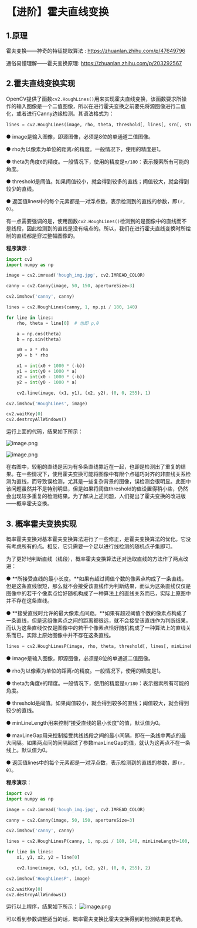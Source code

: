 # 【进阶】霍夫直线变换



## 1.原理



霍夫变换——神奇的特征提取算法 : https://zhuanlan.zhihu.com/p/47649796

通俗易懂理解——霍夫变换原理: https://zhuanlan.zhihu.com/p/203292567



## 2.霍夫直线变换实现



OpenCV提供了函数`cv2.HoughLines()`用来实现霍夫直线变换，该函数要求所操作的输入图像是一个二值图像，所以在进行霍夫变换之前要先将源图像进行二值化，或者进行Canny边缘检测。其语法格式为：

```PYTHON
lines = cv2.HoughLines(image, rho, theta, threshold[, lines[, srn[, stn[, min_theta[, max_theta]]]]])
```

● image是输入图像，即源图像，必须是8位的单通道二值图像。

● rho为以像素为单位的距离`r`的精度。一般情况下，使用的精度是1。

● theta为角度`θ`的精度。一般情况下，使用的精度是`π/180`：表示搜索所有可能的角度。

● threshold是阈值。如果阈值较小，就会得到较多的直线；阈值较大，就会得到较少的直线。

● 返回值lines中的每个元素都是一对浮点数，表示检测到的直线的参数，即`(r, θ)`。

有一点需要强调的是，使用函数`cv2.HoughLines()`检测到的是图像中的直线而不是线段，因此检测到的直线是没有端点的。所以，我们在进行霍夫直线变换时所绘制的直线都是穿过整幅图像的。

**程序演示**：

```python
import cv2
import numpy as np

image = cv2.imread('hough_img.jpg', cv2.IMREAD_COLOR)

canny = cv2.Canny(image, 50, 150, apertureSize=3)

cv2.imshow('canny', canny)

lines = cv2.HoughLines(canny, 1, np.pi / 180, 140)

for line in lines:
    rho, theta = line[0]  # 也即 ρ,θ

    a = np.cos(theta)
    b = np.sin(theta)

    x0 = a * rho
    y0 = b * rho

    x1 = int(x0 + 1000 * (-b))
    y1 = int(y0 + 1000 * a)
    x2 = int(x0 - 1000 * (-b))
    y2 = int(y0 - 1000 * a)

    cv2.line(image, (x1, y1), (x2, y2), (0, 0, 255), 1)

cv2.imshow('HoughLines', image)

cv2.waitKey(0)
cv2.destroyAllWindows()

```

运行上面的代码，结果如下所示：

![image.png](https://pic.rmb.bdstatic.com/bjh/dc443bff24088985383b9473ebf81ae2.png)

![image.png](https://pic.rmb.bdstatic.com/bjh/2289b402d03d136ae363c2d284a3395d.png)

在右图中，较粗的直线是因为有多条直线靠近在一起，也即是检测出了重复的结果。在一些情况下，使用霍夫变换可能将图像中有限个点碰巧对齐的非直线关系检测为直线，而导致误检测，尤其是一些复杂背景的图像，误检测会很明显。此图中该问题虽然并不是特别明显，但是如果将阈值threshold的值设置得稍小些，仍然会出现较多重复的检测结果。为了解决上述问题，人们提出了霍夫变换的改进版——概率霍夫变换。



## 3. 概率霍夫变换实现



概率霍夫变换对基本霍夫变换算法进行了一些修正，是霍夫变换算法的优化。它没有考虑所有的点。相反，它只需要一个足以进行线检测的随机点子集即可。

为了更好地判断直线（线段），概率霍夫变换算法还对选取直线的方法作了两点改进：

● **所接受直线的最小长度。**如果有超过阈值个数的像素点构成了一条直线，但是这条直线很短，那么就不会接受该直线作为判断结果，而认为这条直线仅仅是图像中的若干个像素点恰好随机构成了一种算法上的直线关系而已，实际上原图中并不存在这条直线。

● **接受直线时允许的最大像素点间距。**如果有超过阈值个数的像素点构成了一条直线，但是这组像素点之间的距离都很远，就不会接受该直线作为判断结果，而认为这条直线仅仅是图像中的若干个像素点恰好随机构成了一种算法上的直线关系而已，实际上原始图像中并不存在这条直线。

```python
lines = cv2.HoughLinesP(image, rho, theta, threshold[, lines[, minLineLength[, maxLineGap]]])
```

● image是输入图像，即源图像，必须是8位的单通道二值图像。

● rho为以像素为单位的距离`r`的精度。一般情况下，使用的精度是1。

● theta为角度`θ`的精度。一般情况下，使用的精度是`π/180`：表示搜索所有可能的角度。

● threshold是阈值。如果阈值较小，就会得到较多的直线；阈值较大，就会得到较少的直线。

● minLineLength用来控制“接受直线的最小长度”的值，默认值为0。

● maxLineGap用来控制接受共线线段之间的最小间隔，即在一条线中两点的最大间隔。如果两点间的间隔超过了参数maxLineGap的值，就认为这两点不在一条线上。默认值为0。

● 返回值lines中的每个元素都是一对浮点数，表示检测到的直线的参数，即`(r, θ)`。

**程序演示**：

```python
import cv2
import numpy as np

image = cv2.imread('hough_img.jpg', cv2.IMREAD_COLOR)

canny = cv2.Canny(image, 50, 150, apertureSize=3)

cv2.imshow('canny', canny)

lines = cv2.HoughLinesP(canny, 1, np.pi / 180, 140, minLineLength=100, maxLineGap=10)

for line in lines:
    x1, y1, x2, y2 = line[0]

    cv2.line(image, (x1, y1), (x2, y2), (0, 0, 255), 2)

cv2.imshow('HoughLinesP', image)

cv2.waitKey(0)
cv2.destroyAllWindows()

```

运行以上程序，结果如下所示：
![image.png](https://pic.rmb.bdstatic.com/bjh/96665046bc75e0395def5ff4f6906a7f.png)

可以看到参数调整适当的话，概率霍夫变换比霍夫变换得到的检测结果更准确。
